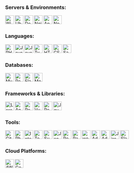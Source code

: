 ### Servers & Environments:
<img src="https://www.kcrm.eu/img/logos/microsoft.png" align="left" alt="Windows Server" width="28px" />
<img src="https://www.kcrm.eu/img/logos/ubuntu.png" align="left" alt="Ubuntu" width="28px" />
<img src="https://www.kcrm.eu/img/logos/docker.png" align="left" alt="Docker" width="28px" />
<img src="https://www.kcrm.eu/img/logos/nginx.png" align="left" alt="Nginx" width="28px" />
<img src="https://www.kcrm.eu/img/logos/apache.png" align="left" alt="Apache" width="28px" />
<img src="https://www.kcrm.eu/img/logos/nodejs.png" align="left" alt="Node.js" width="28px" />
<br />
<br />

### Languages:

<img src="https://www.kcrm.eu/img/logos/php.png" align="left" alt="PHP" width="28px" />
<img src="https://www.kcrm.eu/img/logos/java.png" align="left" alt="Java" width="28px" />
<img src="https://www.kcrm.eu/img/logos/javascript.png" align="left" alt="JavaScript" width="28px" />
<img src="https://www.kcrm.eu/img/logos/typescript.png" align="left" alt="Typescript" width="28px" />
<img src="https://www.kcrm.eu/img/logos/html.png" align="left" alt="HTML5" width="28px" />
<img src="https://www.kcrm.eu/img/logos/css.png" align="left" alt="CSS3" width="28px" />
<img src="https://www.kcrm.eu/img/logos/sass.png" align="left" alt="Sass" width="28px" />
<br />
<br />

### Databases:
<img src="https://www.kcrm.eu/img/logos/mysql.png" align="left" alt="MySQL" width="28px" />
<img src="https://www.kcrm.eu/img/logos/redis.png" align="left" alt="Redis" width="28px" />
<img src="https://www.kcrm.eu/img/logos/elasticsearch.png" align="left" alt="Elasticsearch" width="28px" />
<img src="https://www.kcrm.eu/img/logos/mongodb.png" align="left" alt="MongoDB" width="28px" />
<br />
<br />

### Frameworks & Libraries:
<img src="https://www.kcrm.eu/img/logos/laravel.png" align="left" alt="Laravel" width="28px" />
<img src="https://www.kcrm.eu/img/logos/angular.png" align="left" alt="Angular" width="28px" />
<img src="https://www.kcrm.eu/img/logos/react.png" align="left" alt="React" width="28px" />
<img src="https://www.kcrm.eu/img/logos/vue.png" align="left" alt="VueJS" width="28px" />
<img src="https://www.kcrm.eu/img/logos/redux.png" align="left" alt="Redux" width="28px" />
<img src="https://www.kcrm.eu/img/logos/jquery.png" align="left" alt="Jquery" width="28px" />
<br />
<br />

### Tools:

<img src="https://www.kcrm.eu/img/logos/git.png" align="left" alt="Git" width="28px" />
<img src="https://www.kcrm.eu/img/logos/phpstorm.png" align="left" alt="PhpStorm" width="28px" />
<img src="https://www.kcrm.eu/img/logos/intellij-idea.png" align="left" alt="IntelliJ IDEA" width="28px" />
<img src="https://www.kcrm.eu/img/logos/teamcity.png" align="left" alt="TeamCity" width="28px" />
<img src="https://www.kcrm.eu/img/logos/sublime-text.png" align="left" alt="Sublime" width="28px" />
<img src="https://www.kcrm.eu/img/logos/jenkins.png" align="left" alt="Jenkins" width="28px" />
<img src="https://www.kcrm.eu/img/logos/postman.png" align="left" alt="Postman" width="28px" />
<img src="https://www.kcrm.eu/img/logos/rabbit-mq.png" align="left" alt="RabbitMQ" width="28px" />
<img src="https://www.kcrm.eu/img/logos/webpack.png" align="left" alt="webpack" width="28px" />
<img src="https://www.kcrm.eu/img/logos/adobe-photoshop.png" align="left" alt="Adobe Photoshop" width="28px" />
<img src="https://www.kcrm.eu/img/logos/adobe-illustrator.png" align="left" alt="Adobe Illustrator" width="28px" />
<img src="https://www.kcrm.eu/img/logos/jira.png" align="left" alt="Jira" width="28px" />
<img src="https://www.kcrm.eu/img/logos/slack.png" align="left" alt="Slack" width="28px" />
<br />
<br />

### Cloud Platforms:

<img src="https://www.kcrm.eu/img/logos/aws.png" align="left" alt="AWS" width="28px" />
<img src="https://www.kcrm.eu/img/logos/google-cloud.png" align="left" alt="Google" width="28px" />
<br />
<br />
